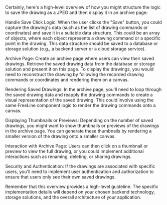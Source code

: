 Certainly, here's a high-level overview of how you might structure the logic to save the drawing as a JPEG and then display it in an archive page:

Handle Save Click Logic:
When the user clicks the "Save" button, you could capture the drawing's data (such as the list of drawing commands or coordinates) and save it in a suitable data structure. This could be an array of objects, where each object represents a drawing command or a specific point in the drawing. This data structure should be saved to a database or storage solution (e.g., a backend server or a cloud storage service).

Archive Page:
Create an archive page where users can view their saved drawings. Retrieve the saved drawing data from the database or storage solution and present it on this page. To display the drawings, you would need to reconstruct the drawing by following the recorded drawing commands or coordinates and rendering them on a canvas.

Rendering Saved Drawings:
In the archive page, you'll need to loop through the saved drawing data and reapply the drawing commands to create a visual representation of the saved drawing. This could involve using the same FreeLine component logic to render the drawing commands onto a canvas.

Displaying Thumbnails or Previews:
Depending on the number of saved drawings, you might want to show thumbnails or previews of the drawings in the archive page. You can generate these thumbnails by rendering a smaller version of the drawing onto a smaller canvas.

Interaction with Archive Page:
Users can then click on a thumbnail or preview to view the full drawing, or you could implement additional interactions such as renaming, deleting, or sharing drawings.

Security and Authentication:
If the drawings are associated with specific users, you'll need to implement user authentication and authorization to ensure that users only see their own saved drawings.

Remember that this overview provides a high-level guideline. The specific implementation details will depend on your chosen backend technology, storage solutions, and the overall architecture of your application.

